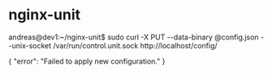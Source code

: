 # nginx-unit

andreas@dev1:~/nginx-unit$ sudo curl -X PUT --data-binary @config.json --unix-socket        /var/run/control.unit.sock http://localhost/config/

{
        "error": "Failed to apply new configuration."
}
